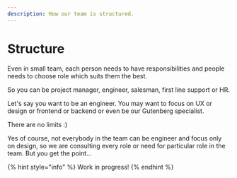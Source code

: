 ```yaml
---
description: How our team is structured.
---
```


# Structure

Even in small team, each person needs to have responsibilities and people needs to choose role which suits them the best.

So you can be project manager, engineer, salesman, first line support or HR. 

Let's say you want to be an engineer. You may want to focus on UX or design or frontend or backend or even be our Gutenberg specialist.

There are no limits :\) 

Yes of course, not everybody in the team can be engineer and focus only on design, so we are consulting every role or need for particular role in the team. But you get the point...

{% hint style="info" %}
Work in progress!
{% endhint %}

